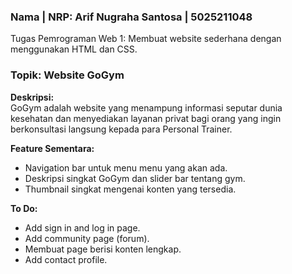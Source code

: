 ### Nama | NRP: Arif Nugraha Santosa | 5025211048
Tugas Pemrograman Web 1: Membuat website sederhana dengan menggunakan HTML dan CSS.

### Topik: Website GoGym
**Deskripsi:** \
GoGym adalah website yang menampung informasi seputar dunia kesehatan dan menyediakan layanan privat bagi orang yang ingin berkonsultasi langsung kepada para Personal Trainer.

**Feature Sementara:**
- Navigation bar untuk menu menu yang akan ada.
- Deskripsi singkat GoGym dan slider bar tentang gym.
- Thumbnail singkat mengenai konten yang tersedia.

**To Do:**
- Add sign in and log in page.
- Add community page (forum).
- Membuat page berisi konten lengkap.
- Add contact profile.
